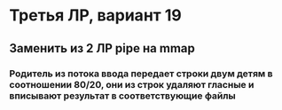 # Третья ЛР, вариант 19
## Заменить из 2 ЛР pipe на mmap
### Родитель из потока ввода передает строки двум детям в соотношении 80/20, они из строк удаляют гласные и вписывают результат в соответствующие файлы
